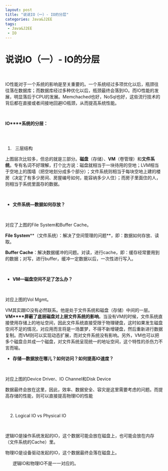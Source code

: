 ```yaml
---
layout: post
title: "说说IO（一）- IO的分层"
categories: Java&J2EE
tags: 
 - Java&J2EE
 - IO
--- 
```


# 说说IO（一）- IO的分层

 

IO性能对于一个系统的影响是至关重要的。一个系统经过多项优化以后，瓶颈往往落在数据库；而数据库经过多种优化以后，瓶颈最终会落到IO。而IO性能的发展，明显落后于CPU的发展。Memchached也好，NoSql也好，这些流行技术的背后都在直接或者间接地回避IO瓶颈，从而提高系统性能。

 

**IO****系统的分层：**

 

![]()

1.   三层结构

上图层次比较多，但总的就是三部分。**磁盘**（存储）、**VM**（卷管理）和**文件系统**。专有名词不好理解，打个比方说：磁盘就相当于一块待用的空地；LVM相当于空地上的围墙（把空地划分成多个部分）；文件系统则相当于每块空地上建的楼房（决定了有多少房间、房屋编号如何，能容纳多少人住）；而房子里面住的人，则相当于系统里面存的数据。

 

* **文件系统—数据如何存放？**

 

对应了上图的File System和Buffer Cache。

**File System****（文件系统）：解决了空间管理的问题**，即：数据如何存放、读取。

**Buffer Cache**：解决数据缓冲的问题。对读，进行cache，即：缓存经常要用到的数据；对写，进行buffer，缓冲一定数据以后，一次性进行写入。

 

* **VM—磁盘空间不足了怎么办？**

 

对应上图的Vol Mgmt。

VM其实跟IO没有必然联系。他是处于文件系统和磁盘（存储）中间的一层。**VM****屏蔽了底层磁盘对上层文件系统的影响**。当没有VM的时候，文件系统直接使用存储上的地址空间，因此文件系统直接受限于物理硬盘，这时如果发生磁盘空间不足的情况，对应用而言将是一场噩梦，不得不新增硬盘，然后重新进行数据复制。而VM则可以实现动态扩展，而对文件系统没有影响。另外，VM也可以把多个磁盘合并成一个磁盘，对文件系统呈现统一的地址空间，这个特性的杀伤力不言而喻。

* **存储—数据放在哪儿？如何访问？如何提高IO速度？**

 

对应上图的Device Driver、IO Channel和Disk Device

数据最终会放在这里，因此，效率、数据安全、容灾是这里需要考虑的问题。而提高存储的性能，则可以直接提高物理IO的性能

 

    2. Logical IO vs Physical IO

 

逻辑IO是操作系统发起的IO，这个数据可能会放在磁盘上，也可能会放在内存（文件系统的Cache）里。

物理IO是设备驱动发起的IO，这个数据最终会落在磁盘上。

      逻辑IO和物理IO不是一一对应的。
